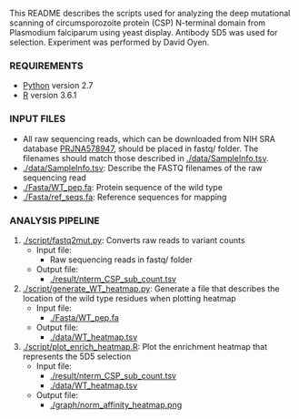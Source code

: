 This README describes the scripts used for analyzing the deep mutational scanning of circumsporozoite protein (CSP) N-terminal domain from Plasmodium falciparum using yeast display. Antibody 5D5 was used for selection. Experiment was performed by David Oyen.

### REQUIREMENTS
* [Python](https://www.python.org/) version 2.7
* [R](https://www.r-project.org) version 3.6.1

### INPUT FILES
* All raw sequencing reads, which can be downloaded from NIH SRA database [PRJNA578947](https://www.ncbi.nlm.nih.gov/bioproject/PRJNA578947), should be placed in fastq/ folder. The filenames should match those described in [./data/SampleInfo.tsv](./data/SampleInfo.tsv).
* [./data/SampleInfo.tsv](./data/SampleInfo.tsv): Describe the FASTQ filenames of the raw sequencing read
* [./Fasta/WT\_pep.fa](./Fasta/WT\_pep.fa): Protein sequence of the wild type
* [./Fasta/ref\_seqs.fa](./Fasta/ref\_seqs.fa): Reference sequences for mapping

### ANALYSIS PIPELINE
1. [./script/fastq2mut.py](./script/fastq2mut.py): Converts raw reads to variant counts 
    - Input file:
      - Raw sequencing reads in fastq/ folder
    - Output file:
      - [./result/nterm\_CSP\_sub_count.tsv](./result/nterm\_CSP\_sub_count.tsv)
2. [./script/generate_WT_heatmap.py](./script/generate_WT_heatmap.py): Generate a file that describes the location of the wild type residues when plotting heatmap
    - Input file:
      - [./Fasta/WT\_pep.fa](./Fasta/WT\_pep.fa)
    - Output file:
      - [./data/WT_heatmap.tsv](./data/WT_heatmap.tsv)
3. [./script/plot_enrich_heatmap.R](./script/plot_enrich_heatmap.R): Plot the enrichment heatmap that represents the 5D5 selection
    - Input file:
      - [./result/nterm\_CSP\_sub_count.tsv](./result/nterm\_CSP\_sub_count.tsv)
      - [./data/WT_heatmap.tsv](./data/WT_heatmap.tsv)
    - Output file:
      - [./graph/norm_affinity_heatmap.png](./graph/norm_affinity_heatmap.png)
